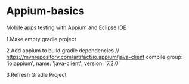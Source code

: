 # Appium-basics
Mobile apps testing with Appium and Eclipse IDE

1.Make empty gradle project 

2.Add appium to build.gradle dependencies
// https://mvnrepository.com/artifact/io.appium/java-client
	compile group: 'io.appium', name: 'java-client', version: '7.2.0'
	
3.Refresh Gradle Project  

